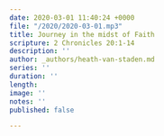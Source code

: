 ```yaml
---
date: 2020-03-01 11:40:24 +0000
file: "/2020/2020-03-01.mp3"
title: Journey in the midst of Faith
scripture: 2 Chronicles 20:1-14
description: ''
author: _authors/heath-van-staden.md
series: ''
duration: ''
length: 
image: ''
notes: ''
published: false

---
```

